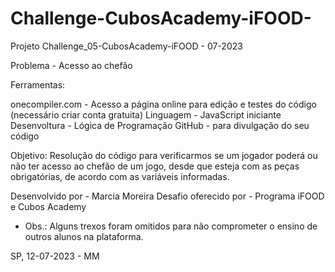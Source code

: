 # Challenge-CubosAcademy-iFOOD-

Projeto Challenge_05-CubosAcademy-iFOOD - 07-2023

Problema - Acesso ao chefão

Ferramentas:

onecompiler.com - Acesso a página online para edição e testes do código (necessário criar conta gratuita)
Linguagem - JavaScript iniciante
Desenvoltura - Lógica de Programação
GitHub - para divulgação do seu código

Objetivo: Resolução do código para verificarmos se um jogador poderá ou não ter acesso ao chefão de um jogo, desde que esteja com as peças obrigatórias, de acordo com as variáveis informadas.

Desenvolvido por - Marcia Moreira 
Desafio oferecido por - Programa iFOOD e Cubos Academy
* Obs.: Alguns trexos foram omitidos para não comprometer o ensino de outros alunos na plataforma.

SP, 12-07-2023 - MM
